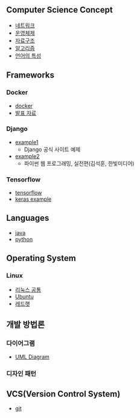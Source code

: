 ## Computer Science Concept
- [네트워크](https://github.com/ByoungJoonIm/Technical_Memo/blob/master/computer_science_concept/network.md)
- [운영체제](https://github.com/ByoungJoonIm/Technical_Memo/blob/master/computer_science_concept/os.md)
- [자료구조](https://github.com/ByoungJoonIm/Technical_Memo/blob/master/computer_science_concept/data_structure.md)
- [알고리즘](https://github.com/ByoungJoonIm/Technical_Memo/blob/master/computer_science_concept/algorithm.md)
- [언어의 특성](https://github.com/ByoungJoonIm/Technical_Memo/blob/master/computer_science_concept/language.md)

## Frameworks
### Docker
- [docker](https://github.com/BJ-Lim/Frameworks/blob/master/Docker.md)
- [발표 자료](https://github.com/ByoungJoonIm/Frameworks/blob/master/Docker.pptx)
### Django
- [example1](https://github.com/BJ-Lim/Frameworks/blob/master/Django.md)
  - Django 공식 사이트 예제
- [example2](https://github.com/BJ-Lim/Frameworks/tree/master/Django_Example/ch2/)
  - 파이썬 웹 프로그래밍, 실전편(김석훈, 한빛미디어)
### Tensorflow
- [tensorflow](https://github.com/ByoungJoonIm/Frameworks/blob/master/Tensorflow.md)
- [keras example](https://github.com/ByoungJoonIm/Frameworks/blob/master/Keras_examples/Keras_example.ipynb)

## Languages
- [java](https://github.com/ByoungJoonIm/Frameworks/blob/master/java/README.md)
- [python](https://github.com/ByoungJoonIm/Frameworks/blob/master/python.md)

## Operating System
### Linux
- [리눅스 공통](https://github.com/ByoungJoonIm/Frameworks/blob/master/linux/Linux(common).md)
- [Ubuntu](https://github.com/ByoungJoonIm/Frameworks/blob/master/linux/ubuntu.md)
- [레드햇](https://github.com/ByoungJoonIm/Frameworks/blob/master/linux/redhat.md)

## 개발 방법론
### 다이어그램
- [UML Diagram](http://www.nextree.co.kr/p6753/)
### 디자인 패턴

## VCS(Version Control System)
- [git](https://github.com/ByoungJoonIm/Technical_Memo/blob/master/vsc/git.md)
